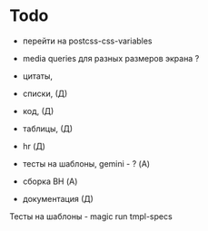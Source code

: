 # Todo
+ перейти на postcss-css-variables
- media queries для разных размеров экрана ?
+ цитаты,

+ списки, (Д)
+ код, (Д)
- таблицы, (Д)
- hr (Д)

- тесты на шаблоны, gemini - ? (А)
- сборка BH (А)
- документация (Д)


Тесты на шаблоны -  magic run tmpl-specs
